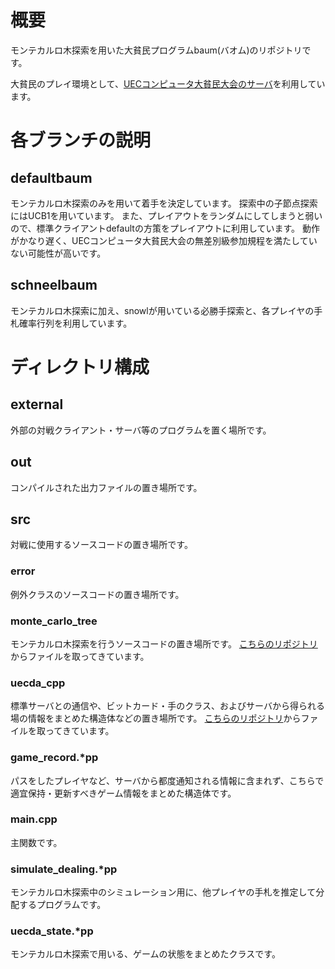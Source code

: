 # 概要
モンテカルロ木探索を用いた大貧民プログラムbaum(バオム)のリポジトリです。

大貧民のプレイ環境として、[UECコンピュータ大貧民大会のサーバ](http://www.tnlab.inf.uec.ac.jp/daihinmin/2022/download.html)を利用しています。

# 各ブランチの説明
## defaultbaum
モンテカルロ木探索のみを用いて着手を決定しています。
探索中の子節点探索にはUCB1を用いています。
また、プレイアウトをランダムにしてしまうと弱いので、標準クライアントdefaultの方策をプレイアウトに利用しています。
動作がかなり遅く、UECコンピュータ大貧民大会の無差別級参加規程を満たしていない可能性が高いです。

## schneelbaum
モンテカルロ木探索に加え、snowlが用いている必勝手探索と、各プレイヤの手札確率行列を利用しています。

# ディレクトリ構成
## external
外部の対戦クライアント・サーバ等のプログラムを置く場所です。

## out
コンパイルされた出力ファイルの置き場所です。

## src
対戦に使用するソースコードの置き場所です。

### error
例外クラスのソースコードの置き場所です。

### monte_carlo_tree
モンテカルロ木探索を行うソースコードの置き場所です。
[こちらのリポジトリ](https://github.com/coldTOUFU/monte_carlo_tree)からファイルを取ってきています。

### uecda_cpp
標準サーバとの通信や、ビットカード・手のクラス、およびサーバから得られる場の情報をまとめた構造体などの置き場所です。
[こちらのリポジトリ](https://github.com/coldTOUFU/uecda_cpp)からファイルを取ってきています。

### game_record.*pp
パスをしたプレイヤなど、サーバから都度通知される情報に含まれず、こちらで適宜保持・更新すべきゲーム情報をまとめた構造体です。

### main.cpp
主関数です。

### simulate_dealing.*pp
モンテカルロ木探索中のシミュレーション用に、他プレイヤの手札を推定して分配するプログラムです。

### uecda_state.*pp
モンテカルロ木探索で用いる、ゲームの状態をまとめたクラスです。
